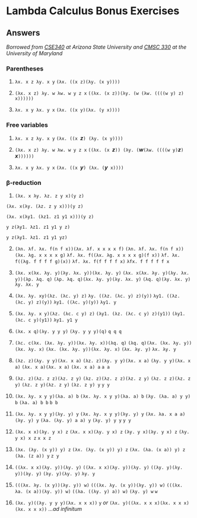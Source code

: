 # Lambda Calculus Bonus Exercises

## Answers

_Borrowed from [CSE340](https://www.youtube.com/watch?v=KoIdCHDbpMI) at Arizona State University and [CMSC 330](http://www.cs.umd.edu/class/spring2011/cmsc330/) at the University of Maryland_

### Parentheses

1. `λx. x z λy. x y`
`(λx. ((x z)(λy. (x y))))`

2. `(λx. x z) λy. w λw. w y z x`
`((λx. (x z))(λy. (w (λw. ((((w y) z) x))))))`

3. `λx. x y λx. y x`
`(λx. ((x y)(λx. (y x))))`

### Free variables

1. `λx. x z λy. x y`
`(λx. ((x `_**z**_`) (λy. (x y))))`

2. `(λx. x z) λy. w λw. w y z x`
`((λx. (x `_**z**_`)) (λy. (`_**w**_` (λw. ((((w y) `_**z**_`) `_**x**_`))))))`

3. `λx. x y λx. y x`
`(λx. ((x `_**y**_`) (λx. (`_**y**_` x))))`

### β-reduction

1. `(λx. x λy. λz. z y x)(y z)`

`(λx. x(λy. (λz. z y x)))(y z)`

`(λx. x(λy1. (λz1. z1 y1 x)))(y z)`

`y z(λy1. λz1. z1 y1 y z)`

`y z(λy1. λz1. z1 y1 yz)`

2. `(λn. λf. λx. f(n f x))(λx. λf. x x x x f)`
`(λn. λf. λx. f(n f x))(λx. λg. x x x x g)`
`λf. λx. f((λx. λg. x x x x g)(f x))`
`λf. λx. f((λg. f f f f g)(x))`
`λf. λx. f(f f f f x)`
`λfx. f f f f f x`

3. `(λx. x(λx. λy. y)(λy. λx. y))(λx. λy. y)`
`(λx. x(λx. λy. y)(λy. λx. y))(λp. λq. q)`
`(λp. λq. q)(λx. λy. y)(λy. λx. y)`
`(λq. q)(λy. λx. y)`
`λy. λx. y`

4. `(λx. λy. xy)(λz. (λc. y) z)`
`λy. ((λz. (λc. y) z)(y))`
`λy1. ((λz. (λc. y) z)(y))`
`λy1. ((λc. y)(y))`
`λy1. y`

5. `(λx. λy. x y)(λz. (λc. c y) z)`
`(λy1. (λz. (λc. c y) z)(y1))`
`(λy1. (λc. c y)(y1))`
`λy1. y1 y`

6. `(λx. x q)(λy. y y y)`
`(λy. y y y)(q)`
`q q q`

7. `(λc. c(λx. (λx. λy. y))(λx. λy. x))(λq. q)`
`(λq. q)(λx. (λx. λy. y))(λx. λy. x)`
`(λx. (λx. λy. y))(λx. λy. x)`
`(λx. λy. y)`
`λx. λy. y`

8. `(λz. z)(λy. y y)(λx. x a)`
`(λz. z)(λy. y y)(λx. x a)`
`(λy. y y)(λx. x a)`
`(λx. x a)(λx. x a)`
`(λx. x a) a`
`a a`

9. `(λz. z)(λz. z z)(λz. z y)`
`(λz. z)(λz. z z)(λz. z y)`
`(λz. z z)(λz. z y)`
`(λz. z y)(λz. z y)`
`(λz. z y) y`
`y y`

10. `(λx. λy. x y y)(λa. a) b`
`(λx. λy. x y y)(λa. a) b`
`(λy. (λa. a) y y) b`
`(λa. a) b b`
`b b`

11. `(λx. λy. x y y)(λy. y) y`
`(λx. λy. x y y)(λy. y) y`
`(λx. λa. x a a)(λy. y) y`
`(λa. (λy. y) a a) y`
`(λy. y) y y`
`y y`

12. `(λx. x x)(λy. y x) z`
`(λx. x x)(λy. y x) z`
`(λy. y x)(λy. y x) z`
`(λy. y x) x z`
`x x z`

13. `(λx. (λy. (x y)) y) z`
`(λx. (λy. (x y)) y) z`
`(λx. (λa. (x a)) y) z`
`(λa. (z a)) y`
`z y`

14. `((λx. x x)(λy. y))(λy. y)`
`((λx. x x)(λy. y))(λy. y)`
`((λy. y)(λy. y))(λy. y)`
`(λy. y)(λy. y)`
`λy. y`

15. `(((λx. λy. (x y))(λy. y)) w)`
`(((λx. λy. (x y))(λy. y)) w)`
`(((λx. λa. (x a))(λy. y)) w)`
`((λa. ((λy. y) a)) w)`
`(λy. y) w`
`w`

16. `(λx. y)((λy. y y y)(λx. x x x))`
`y`
_or_
`(λx. y)((λx. x x x)(λx. x x x)(λx. x x x))`
_...ad infinitum_
